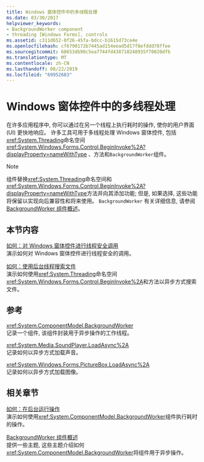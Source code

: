 ```yaml
---
title: Windows 窗体控件中的多线程处理
ms.date: 03/30/2017
helpviewer_keywords:
- BackgroundWorker component
- threading [Windows Forms], controls
ms.assetid: c311d652-0f26-45fa-bdcc-b1615d73ce4e
ms.openlocfilehash: cf6790172b7445ad154eead5d17f8efddd78ffee
ms.sourcegitcommit: 68653db98c5ea7744fd438710248935f70020dfb
ms.translationtype: MT
ms.contentlocale: zh-CN
ms.lasthandoff: 08/22/2019
ms.locfileid: "69952683"
---
```

# <a name="multithreading-in-windows-forms-controls"></a>Windows 窗体控件中的多线程处理
在许多应用程序中, 你可以通过在另一个线程上执行耗时的操作, 使你的用户界面 (UI) 更快地响应。 许多工具可用于多线程处理 Windows 窗体控件, 包括<xref:System.Threading>命名空间<xref:System.Windows.Forms.Control.BeginInvoke%2A?displayProperty=nameWithType> 、方法和`BackgroundWorker`组件。  
  
> [!NOTE]
> 组件替换<xref:System.Threading>命名空间和<xref:System.Windows.Forms.Control.BeginInvoke%2A?displayProperty=nameWithType>方法并向其添加功能; 但是, 如果选择, 这些功能将保留以实现向后兼容性和将来使用。 `BackgroundWorker` 有关详细信息, 请参阅[BackgroundWorker 组件概述](backgroundworker-component-overview.md)。  
  
## <a name="in-this-section"></a>本节内容  
 [如何：对 Windows 窗体控件进行线程安全调用](how-to-make-thread-safe-calls-to-windows-forms-controls.md)  
 演示如何对 Windows 窗体控件进行线程安全的调用。  
  
 [如何：使用后台线程搜索文件](how-to-use-a-background-thread-to-search-for-files.md)  
 演示如何使用<xref:System.Threading>命名空间<xref:System.Windows.Forms.Control.BeginInvoke%2A>和方法以异步方式搜索文件。  
  
## <a name="reference"></a>参考  
 <xref:System.ComponentModel.BackgroundWorker>  
 记录一个组件, 该组件封装用于异步操作的工作线程。  
  
 <xref:System.Media.SoundPlayer.LoadAsync%2A>  
 记录如何以异步方式加载声音。  
  
 <xref:System.Windows.Forms.PictureBox.LoadAsync%2A>  
 记录如何以异步方式加载图像。  
  
## <a name="related-sections"></a>相关章节  
 [如何：在后台运行操作](how-to-run-an-operation-in-the-background.md)  
 演示如何使用<xref:System.ComponentModel.BackgroundWorker>组件执行耗时的操作。  
  
 [BackgroundWorker 组件概述](backgroundworker-component-overview.md)  
 提供一些主题, 这些主题介绍如何<xref:System.ComponentModel.BackgroundWorker>将组件用于异步操作。
